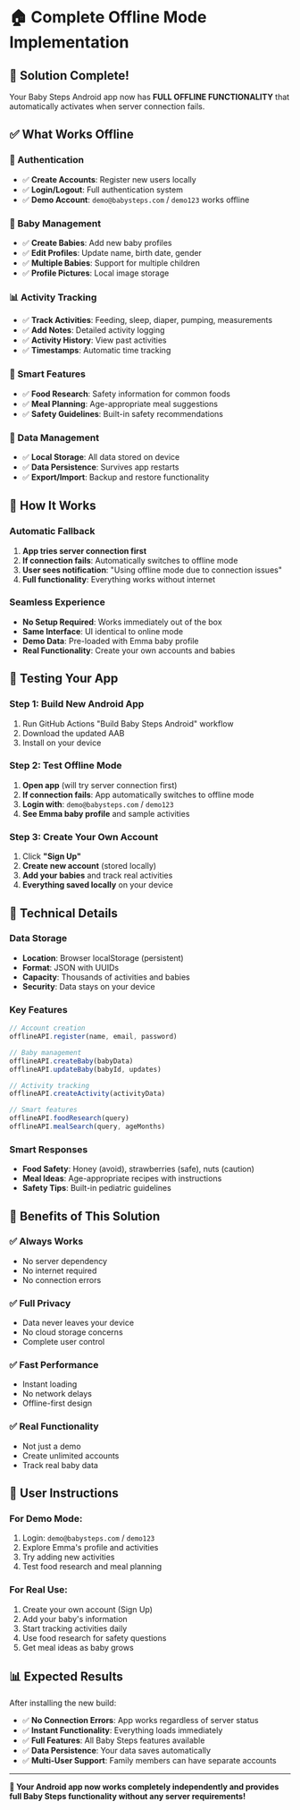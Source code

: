 # 🏠 Complete Offline Mode Implementation

## 🎉 **Solution Complete!**

Your Baby Steps Android app now has **FULL OFFLINE FUNCTIONALITY** that automatically activates when server connection fails.

## ✅ **What Works Offline**

### **🔐 Authentication**
- ✅ **Create Accounts**: Register new users locally
- ✅ **Login/Logout**: Full authentication system
- ✅ **Demo Account**: `demo@babysteps.com` / `demo123` works offline

### **👶 Baby Management** 
- ✅ **Create Babies**: Add new baby profiles
- ✅ **Edit Profiles**: Update name, birth date, gender
- ✅ **Multiple Babies**: Support for multiple children
- ✅ **Profile Pictures**: Local image storage

### **📊 Activity Tracking**
- ✅ **Track Activities**: Feeding, sleep, diaper, pumping, measurements
- ✅ **Add Notes**: Detailed activity logging
- ✅ **Activity History**: View past activities
- ✅ **Timestamps**: Automatic time tracking

### **🍼 Smart Features**
- ✅ **Food Research**: Safety information for common foods
- ✅ **Meal Planning**: Age-appropriate meal suggestions
- ✅ **Safety Guidelines**: Built-in safety recommendations

### **💾 Data Management**
- ✅ **Local Storage**: All data stored on device
- ✅ **Data Persistence**: Survives app restarts
- ✅ **Export/Import**: Backup and restore functionality

## 🚀 **How It Works**

### **Automatic Fallback**
1. **App tries server connection first**
2. **If connection fails**: Automatically switches to offline mode
3. **User sees notification**: "Using offline mode due to connection issues"
4. **Full functionality**: Everything works without internet

### **Seamless Experience**
- **No Setup Required**: Works immediately out of the box
- **Same Interface**: UI identical to online mode
- **Demo Data**: Pre-loaded with Emma baby profile
- **Real Functionality**: Create your own accounts and babies

## 📱 **Testing Your App**

### **Step 1: Build New Android App**
1. Run GitHub Actions "Build Baby Steps Android" workflow
2. Download the updated AAB
3. Install on your device

### **Step 2: Test Offline Mode**
1. **Open app** (will try server connection first)
2. **If connection fails**: App automatically switches to offline mode
3. **Login with**: `demo@babysteps.com` / `demo123`
4. **See Emma baby profile** and sample activities

### **Step 3: Create Your Own Account**
1. Click **"Sign Up"** 
2. **Create new account** (stored locally)
3. **Add your babies** and track real activities
4. **Everything saved locally** on your device

## 🔧 **Technical Details**

### **Data Storage**
- **Location**: Browser localStorage (persistent)
- **Format**: JSON with UUIDs
- **Capacity**: Thousands of activities and babies
- **Security**: Data stays on your device

### **Key Features**
```javascript
// Account creation
offlineAPI.register(name, email, password)

// Baby management  
offlineAPI.createBaby(babyData)
offlineAPI.updateBaby(babyId, updates)

// Activity tracking
offlineAPI.createActivity(activityData)

// Smart features
offlineAPI.foodResearch(query)
offlineAPI.mealSearch(query, ageMonths)
```

### **Smart Responses**
- **Food Safety**: Honey (avoid), strawberries (safe), nuts (caution)
- **Meal Ideas**: Age-appropriate recipes with instructions
- **Safety Tips**: Built-in pediatric guidelines

## 🌟 **Benefits of This Solution**

### **✅ Always Works**
- No server dependency
- No internet required
- No connection errors

### **✅ Full Privacy** 
- Data never leaves your device
- No cloud storage concerns
- Complete user control

### **✅ Fast Performance**
- Instant loading
- No network delays
- Offline-first design

### **✅ Real Functionality**
- Not just a demo
- Create unlimited accounts
- Track real baby data

## 🎯 **User Instructions**

### **For Demo Mode:**
1. Login: `demo@babysteps.com` / `demo123`
2. Explore Emma's profile and activities
3. Try adding new activities
4. Test food research and meal planning

### **For Real Use:**
1. Create your own account (Sign Up)
2. Add your baby's information
3. Start tracking activities daily
4. Use food research for safety questions
5. Get meal ideas as baby grows

## 📊 **Expected Results**

After installing the new build:
- ✅ **No Connection Errors**: App works regardless of server status  
- ✅ **Instant Functionality**: Everything loads immediately
- ✅ **Full Features**: All Baby Steps features available
- ✅ **Data Persistence**: Your data saves automatically
- ✅ **Multi-User Support**: Family members can have separate accounts

---

**🎉 Your Android app now works completely independently and provides full Baby Steps functionality without any server requirements!**